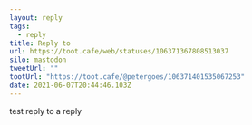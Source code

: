 ```yaml
---
layout: reply
tags:
  - reply
title: Reply to
url: https://toot.cafe/web/statuses/106371367808513037
silo: mastodon
tweetUrl: ""
tootUrl: "https://toot.cafe/@petergoes/106371401535067253"
date: 2021-06-07T20:44:46.103Z
---
```

test reply to a reply